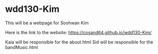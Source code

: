 # wdd130-Kim


This will be a webpage for Soohwan Kim

Here is the link to the website:
https://cosand64.github.io/wdd130-Kim/

Kaia will be responsible for the about.html
Sid will be responsible for the bandMusic.html
